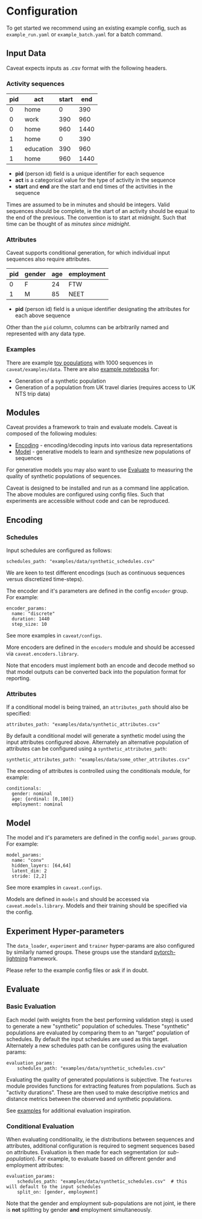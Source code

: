 # Configuration

To get started we recommend using an existing example config, such as `example_run.yaml` or `example_batch.yaml` for a batch command.

## Input Data

Caveat expects inputs as .csv format with the following headers.

### Activity sequences

| pid | act | start | end |
|---|---|---|---|
| 0 | home | 0 | 390 |
| 0 | work | 390 | 960 |
| 0 | home | 960 | 1440 |
| 1 | home | 0 | 390 |
| 1 | education | 390 | 960 |
| 1 | home | 960 | 1440 |

- **pid** (person id) field is a unique identifier for each sequence
- **act** is a categorical value for the type of activity in the sequence
- **start** and **end** are the start and end times of the activities in the sequence

Times are assumed to be in minutes and should be integers. Valid sequences should be complete, ie the start of an activity should be equal to the end of the previous. The convention is to start at midnight. Such that time can be thought of as *minutes since midnight*.

### Attributes

Caveat supports conditional generation, for which individual input sequences also require attributes.

| pid | gender | age | employment |
|---|---|---|---|
| 0 | F | 24 | FTW |
| 1 | M | 85 | NEET |

- **pid** (person id) field is a unique identifier designating the attributes for each above sequence

Other than the `pid` column, columns can be arbitrarily named and represented with any data type.

### Examples

There are example [toy populations](https://github.com/fredshone/caveat/latest/examples/data) with 1000 sequences in `caveat/examples/data`. There are also [example notebooks](https://github.com/fredshone/caveat/tree/main/examples) for:

- Generation of a synthetic population
- Generation of a population from UK travel diaries (requires access to UK NTS trip data)

## Modules

Caveat provides a framework to train and evaluate models. Caveat is composed of the following modules:

- [Encoding](#encoding) - encoding/decoding inputs into various data representations
- [Model](#model) - generative models to learn and synthesize new populations of sequences

For generative models you may also want to use [Evaluate](#evaluate) to measuring the quality of synthetic populations of sequences.

Caveat is designed to be installed and run as a command line application. The above modules are configured using config files. Such that experiments are accessible without code and can be reproduced.

## Encoding

### Schedules

Input schedules are configured as follows:

``` {yaml}
schedules_path: "examples/data/synthetic_schedules.csv"
```

We are keen to test different encodings (such as continuous sequences versus discretized time-steps).

The encoder and it's parameters are defined in the config `encoder` group. For example:

```{yaml}
encoder_params:
  name: "discrete"
  duration: 1440
  step_size: 10
```

See more examples in `caveat/configs`.

More encoders are defined in the `encoders` module and should be accessed via `caveat.encoders.library`.

Note that encoders must implement both an encode and decode method so that model outputs can be converted back into the population format for reporting.

### Attributes

If a conditional model is being trained, an `attributes_path` should also be specified:

``` {yaml}
attributes_path: "examples/data/synthetic_attributes.csv"
```

By default a conditional model will generate a synthetic model using the input attributes configured above. Alternately an alternative population of attributes can be configured using a `synthetic_attributes_path`:

``` {yaml}
synthetic_attributes_path: "examples/data/some_other_attributes.csv"
```

The encoding of attributes is controlled using the conditionals module, for example:

``` {yaml}
conditionals:
  gender: nominal
  age: {ordinal: [0,100]}
  employment: nominal
```

## Model

The model and it's parameters are defined in the config `model_params` group. For example:

```{yaml}
model_params:
  name: "conv"
  hidden_layers: [64,64]
  latent_dim: 2
  stride: [2,2]
```

See more examples in `caveat.configs`.

Models are defined in `models` and should be accessed via `caveat.models.library`. Models and their training should be specified via the config.

## Experiment Hyper-parameters

The `data_loader`, `experiment` and `trainer` hyper-params are also configured by similarly named groups. These groups use the standard [pytorch-lightning](https://pypi.org/project/pytorch-lightning/) framework.

Please refer to the example config files or ask if in doubt.

## Evaluate

### Basic Evaluation

Each model (with weights from the best performing validation step) is used to generate a new "synthetic" population of schedules. These "synthetic" populations are evaluated by comparing them to an "target" population of schedules. By default the input schedules are used as this target. Alternately a new schedules path can be configures using the evaluation params:

```{yaml}
evaluation_params:
    schedules_path: "examples/data/synthetic_schedules.csv"
```

Evaluating the quality of generated populations is subjective. The `features` module provides functions for extracting features from populations. Such as "activity durations". These are then used to make descriptive metrics and distance metrics between the observed and synthetic populations.

See [examples](https://github.com/fredshone/caveat/latest/examples) for additional evaluation inspiration.

### Conditional Evaluation

When evaluating conditionality, ie the distributions between sequences and attributes, additional configuration is required to segment sequences based on attributes. Evaluation is then made for each segmentation (or *sub-population*). For example, to evaluate based on different gender and employment attributes:

```{yaml}
evaluation_params:
    schedules_path: "examples/data/synthetic_schedules.csv"  # this will default to the input schedules
    split_on: [gender, employment]
```

Note that the gender and employment sub-populations are not joint, ie there is **not** splitting by gender **and** employment simultaneously.
